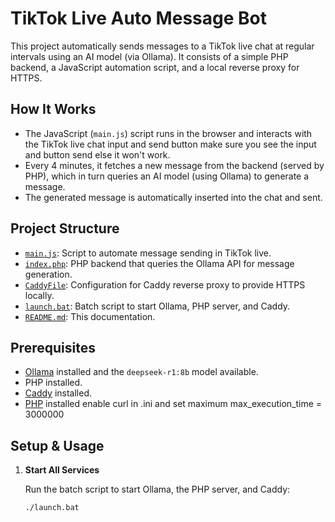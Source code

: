# TikTok Live Auto Message Bot

This project automatically sends messages to a TikTok live chat at regular intervals using an AI model (via Ollama). It consists of a simple PHP backend, a JavaScript automation script, and a local reverse proxy for HTTPS.

## How It Works

- The JavaScript (`main.js`) script runs in the browser and interacts with the TikTok live chat input and send button make sure you see the input and button send else it won't work.
- Every 4 minutes, it fetches a new message from the backend (served by PHP), which in turn queries an AI model (using Ollama) to generate a message.
- The generated message is automatically inserted into the chat and sent.

## Project Structure

- [`main.js`](main.js): Script to automate message sending in TikTok live.
- [`index.php`](index.php): PHP backend that queries the Ollama API for message generation.
- [`CaddyFile`](CaddyFile): Configuration for Caddy reverse proxy to provide HTTPS locally.
- [`launch.bat`](launch.bat): Batch script to start Ollama, PHP server, and Caddy.
- [`README.md`](README.md): This documentation.

## Prerequisites

- [Ollama](https://github.com/ollama/ollama) installed and the `deepseek-r1:8b` model available.
- PHP installed.
- [Caddy](https://caddyserver.com/) installed.
- [PHP](https://windows.php.net/download#php-8.3) installed enable curl in .ini and set maximum max_execution_time = 3000000 

## Setup & Usage

1. **Start All Services**

   Run the batch script to start Ollama, the PHP server, and Caddy:

   ```sh
   ./launch.bat